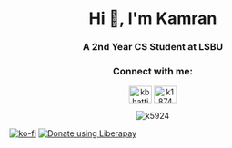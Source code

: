 <h1 align="center">Hi 👋, I'm Kamran</h1>
<h3 align="center">A 2nd Year CS Student at LSBU</h3>

<h3 align="center">Connect with me:</h3>
<p align="center">
<a
 href="https://linkedin.com/in/kbhatti5924" target="blank"><img 
align="center" 
src="https://cdn.jsdelivr.net/npm/simple-icons@3.0.1/icons/linkedin.svg"
 alt="kbhatti5924" height="30" width="40" /></a>
<a 
href="https://www.hackerrank.com/k1874" target="blank"><img 
align="center" 
src="https://cdn.jsdelivr.net/npm/simple-icons@3.0.1/icons/hackerrank.svg"
 alt="k1874" height="30" width="40" /></a></p>

<p align="center"><img align="center"
src="https://github-readme-stats-zeta-two.vercel.app/api/top-langs?username=k5924&show_icons=true&theme=dark&locale=en&layout=compact"
 alt="k5924" /></p>
 
 
[![ko-fi](https://www.ko-fi.com/img/githubbutton_sm.svg)](https://ko-fi.com/P5P12XM2D)
<noscript><a href="https://liberapay.com/k5924/donate"><img alt="Donate using Liberapay" src="https://liberapay.com/assets/widgets/donate.svg"></a></noscript>



